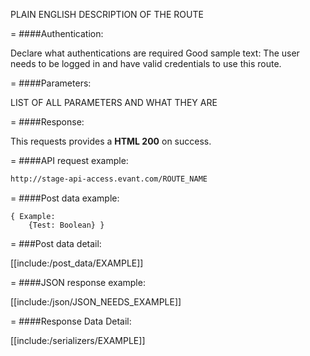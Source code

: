 <!-- --- title: GET /search/users -->

PLAIN ENGLISH DESCRIPTION OF THE ROUTE

=
####Authentication:

Declare what authentications are required
Good sample text: The user needs to be logged in and have valid credentials to use this route.

=
####Parameters:

LIST OF ALL PARAMETERS AND WHAT THEY ARE

=
####Response:

This requests provides a <strong>HTML 200</strong> on success.

=
####API request example:
```html
http://stage-api-access.evant.com/ROUTE_NAME
```

=
####Post data example:
```
{ Example: 
	{Test: Boolean} }
```
 
=
###Post data detail:

[[include:/post_data/EXAMPLE]]

=
####JSON response example:

[[include:/json/JSON_NEEDS_EXAMPLE]]

=
####Response Data Detail:

[[include:/serializers/EXAMPLE]]